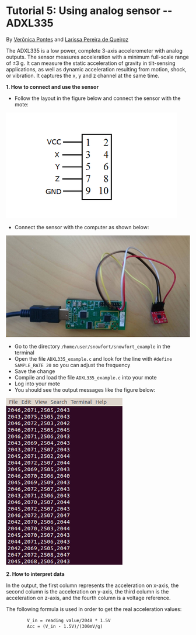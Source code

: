 # Tutorial 5: Using analog sensor -- ADXL335

By [Verônica Pontes](veronicayamee@hotmail.com) and [Larissa Pereira de Queiroz](Larissa_pqueiroz@hotmail.com)

The ADXL335 is a low power, complete 3-axis accelerometer with analog outputs. The sensor measures acceleration with a minimum full-scale range of ±3 g. It can measure the static acceleration of gravity in tilt-sensing applications, as well as dynamic acceleration resulting from motion, shock, or vibration. It captures the x, y and z channel at the same time.

**1. How to connect and use the sensor**

* Follow the layout in the figure below and connect the sensor with the mote:

![Test Image](https://raw.githubusercontent.com/VeronicaYamee/GitHub/master/images/layout2.png)

* Connect the sensor with the computer as shown below:

![Test Image](https://raw.githubusercontent.com/VeronicaYamee/GitHub/master/images/Sensor%20analogico.jpg)

* Go to the directory `/home/user/snowfort/snowfort_example` in the terminal
* Open the file `ADXL335_example.c` and look for the line with `#define SAMPLE_RATE 20` so you can adjust the frequency
* Save the change
* Compile and load the file `ADXL335_example.c` into your mote
* Log into your mote
* You should see the output messages like the figure below:

![test image](https://raw.githubusercontent.com/VeronicaYamee/GitHub/master/images/adxl%20output.png)


**2. How to interpret data**

In the output, the first column represents the acceleration on x-axis, the second column is the acceleration on y-axis, the third column is the acceleration on z-axis, and the fourth column is a voltage reference.

The following formula is used in order to get the real acceleration values:

			V_in = reading value/2048 * 1.5V
			Acc = (V_in - 1.5V)/(300mV/g)
